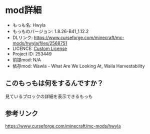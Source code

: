 # mod詳細

- もっも名: Hwyla
- もっものバージョン: 1.8.26-B41_1.12.2
- DLリンク: https://www.curseforge.com/minecraft/mc-mods/hwyla/files/2568751
- LICENCE: [Custom License](https://www.curseforge.com/minecraft/mc-mods/hwyla/files/2568751)
- Project ID: 253449
- 前提mod: N/A
- 依存mod: Wawla - What Are We Looking At, Waila Harvestability

## このもっもは何をするんですか？
見ているブロックの詳細を表示できるもっも

## 参考リンク
https://www.curseforge.com/minecraft/mc-mods/hwyla
